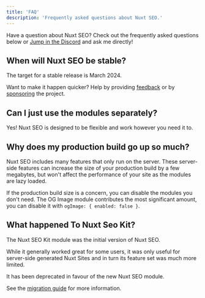 ```yaml
---
title: 'FAQ'
description: 'Frequently asked questions about Nuxt SEO.'
---
```


Have a question about Nuxt SEO? Check out the frequently asked questions below or
[Jump in the Discord](https://discord.com/invite/5jDAMswWwX) and ask me directly!

## When will Nuxt SEO be stable?

The target for a stable release is March 2024.

Want to make it happen quicker? Help by providing [feedback](https://github.com/harlan-zw/nuxt-seo/discussions/108)
or by [sponsoring](https://github.com/sponsors/harlan-zw) the project.

## Can I just use the modules separately?

Yes! Nuxt SEO is designed to be flexible and work however you need it to.

## Why does my production build go up so much?

Nuxt SEO includes many features that only run on the server. These server-side features can increase the size of your
production build by a few megabytes, but won't affect the performance of your site as the modules are lazy loaded.

If the production build size is a concern, you can disable the modules you don't need. The OG Image module
contributes the most significant amount, you can disable it with `ogImage: { enabled: false }`. 

## What happened To Nuxt Seo Kit?

The Nuxt SEO Kit module was the initial version of Nuxt SEO.

While it generally worked great for some users, it was only useful for server-side generated Nuxt Sites and in turn its feature
set was much more limited.

It has been deprecated in favour of the new Nuxt SEO module.

See the [migration guide](/nuxt-seo/migration-guide/nuxt-seo-kit) for more information.
